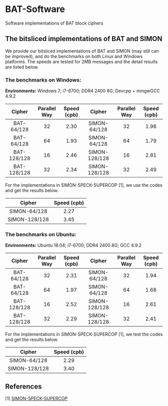 # BAT-Software

Software implementations of BAT block ciphers

## The bitsliced implementations of BAT and SIMON

We provide our bitsliced implementations of BAT and SIMON (may still can be improved), and do the benchmarks on both Linux and Windows platforms. The speeds are tested for 2MB messages and the detail results are listed below.

### The benchmarks on Windows:

**Environments:** Windows 7; i7-6700; DDR4 2400 8G; Devcpp + mingwGCC 4.9.2

| Cipher      | Parallel Way | Speed (cpb) | Cipher        | Parallel Way | Speed (cpb) |
|:-----------:|:-------------:|:-----------:|:-------------:|:-------------:|:-----------:|
| BAT-64/128  | 32            | 2.30        | SIMON-64/128  | 32            | 1.98        |
| BAT-64/128  | 64            | 1.93        | SIMON-64/128  | 64            | 1.79        |
| BAT-128/128 | 16            | 2.46        | SIMON-128/128 | 16            | 2.81        |
| BAT-128/128 | 32            | 2.34        | SIMON-128/128 | 32            | 2.49        |

For the implementations in SIMON-SPECK-SUPERCOP [1], we use the codes and get the results below.

| Cipher        | Speed (cpb) |
|:-------------:|:-----------:|
| SIMON-64/128  |    2.27     |
| SIMON-128/128 |    3.45     |

### The benchmarks on Ubuntu:

**Environments:** Ubuntu 18.04; i7-6700; DDR4 2400 8G; GCC 4.9.2

| Cipher      | Parallel Way | Speed (cpb) | Cipher        | Parallel Way | Speed (cpb) |
|:-----------:|:-------------:|:-----------:|:-------------:|:-------------:|:-----------:|
| BAT-64/128  | 32            | 2.31        | SIMON-64/128  | 32            | 1.94        |
| BAT-64/128  | 64            | 1.97        | SIMON-64/128  | 64            | 1.68        |
| BAT-128/128 | 16            | 2.52        | SIMON-128/128 | 16            | 2.61        |
| BAT-128/128 | 32            | 2.29        | SIMON-128/128 | 32            | 2.41        |


For the implementations in SIMON-SPECK-SUPERCOP [1], we test the codes and get the results below.

| Cipher        | Speed (cpb) |
|:-------------:|:-----------:|
| SIMON-64/128  |   2.29      |
| SIMON-128/128 |   3.40      |


## References

[1] [SIMON-SPECK-SUPERCOP](https://github.com/nsacyber/simon-speck-supercop)
